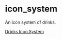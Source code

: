 # icon_system
An icon system of drinks.

[Drinks Icon System](http://i6.cims.nyu.edu/~jv1019/dotw/icon-system/index.html)
